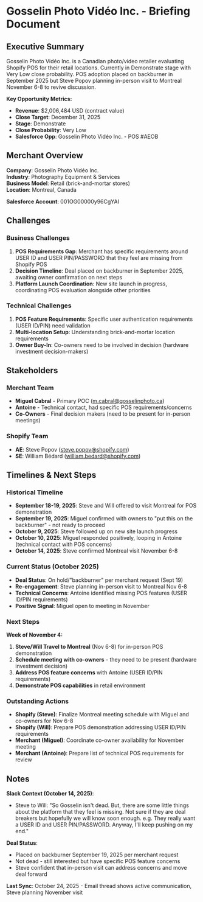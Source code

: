 # Gosselin Photo Vidéo Inc. - Briefing Document

## Executive Summary

Gosselin Photo Vidéo Inc. is a Canadian photo/video retailer evaluating Shopify POS for their retail locations. Currently in Demonstrate stage with Very Low close probability. POS adoption placed on backburner in September 2025 but Steve Popov planning in-person visit to Montreal November 6-8 to revive discussion.

**Key Opportunity Metrics:**
- **Revenue**: $2,006,484 USD (contract value)
- **Close Target**: December 31, 2025
- **Stage**: Demonstrate
- **Close Probability**: Very Low
- **Salesforce Opp**: Gosselin Photo Vidéo Inc. - POS #AEOB

## Merchant Overview

**Company**: Gosselin Photo Vidéo Inc.  
**Industry**: Photography Equipment & Services  
**Business Model**: Retail (brick-and-mortar stores)  
**Location**: Montreal, Canada

**Salesforce Account**: 001OG00000y96CgYAI

## Challenges

### Business Challenges
1. **POS Requirements Gap**: Merchant has specific requirements around USER ID and USER PIN/PASSWORD that they feel are missing from Shopify POS
2. **Decision Timeline**: Deal placed on backburner in September 2025, awaiting owner confirmation on next steps
3. **Platform Launch Coordination**: New site launch in progress, coordinating POS evaluation alongside other priorities

### Technical Challenges
1. **POS Feature Requirements**: Specific user authentication requirements (USER ID/PIN) need validation
2. **Multi-location Setup**: Understanding brick-and-mortar location requirements
3. **Owner Buy-In**: Co-owners need to be involved in decision (hardware investment decision-makers)

## Stakeholders

### Merchant Team
- **Miguel Cabral** - Primary POC (m.cabral@gosselinphoto.ca)
- **Antoine** - Technical contact, had specific POS requirements/concerns
- **Co-Owners** - Final decision makers (need to be present for in-person meetings)

### Shopify Team
- **AE**: Steve Popov (steve.popov@shopify.com)
- **SE**: William Bédard (william.bedard@shopify.com)

## Timelines & Next Steps

### Historical Timeline
- **September 18-19, 2025**: Steve and Will offered to visit Montreal for POS demonstration
- **September 19, 2025**: Miguel confirmed with owners to "put this on the backburner" - not ready to proceed
- **October 9, 2025**: Steve followed up on new site launch progress
- **October 10, 2025**: Miguel responded positively, looping in Antoine (technical contact with POS concerns)
- **October 14, 2025**: Steve confirmed Montreal visit November 6-8

### Current Status (October 2025)
- **Deal Status**: On hold/"backburner" per merchant request (Sept 19)
- **Re-engagement**: Steve planning in-person visit to Montreal Nov 6-8
- **Technical Concerns**: Antoine identified missing POS features (USER ID/PIN requirements)
- **Positive Signal**: Miguel open to meeting in November

### Next Steps

**Week of November 4:**
1. **Steve/Will Travel to Montreal** (Nov 6-8) for in-person POS demonstration
2. **Schedule meeting with co-owners** - they need to be present (hardware investment decision)
3. **Address POS feature concerns** with Antoine (USER ID/PIN requirements)
4. **Demonstrate POS capabilities** in retail environment

### Outstanding Actions
- **Shopify (Steve)**: Finalize Montreal meeting schedule with Miguel and co-owners for Nov 6-8
- **Shopify (Will)**: Prepare POS demonstration addressing USER ID/PIN requirements
- **Merchant (Miguel)**: Coordinate co-owner availability for November meeting
- **Merchant (Antoine)**: Prepare list of technical POS requirements for review

## Notes

**Slack Context (October 14, 2025)**:
- Steve to Will: "So Gosselin isn't dead. But, there are some little things about the platform that they feel is missing. Not sure if they are deal breakers but hopefully we will know soon enough. e.g. They really want a USER ID and USER PIN/PASSWORD. Anyway, I'll keep pushing on my end."

**Deal Status**: 
- Placed on backburner September 19, 2025 per merchant request
- Not dead - still interested but have specific POS feature concerns
- Steve confident that in-person visit can address concerns and move deal forward

**Last Sync**: October 24, 2025 - Email thread shows active communication, Steve planning November visit






